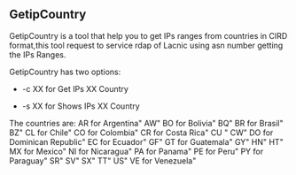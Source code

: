 ## GetipCountry 

GetipCountry is a tool that help you to get IPs ranges from countries in CIRD format,this tool request to service rdap of Lacnic using asn number getting the IPs Ranges.

GetipCountry has two options:

+ -c XX for Get IPs XX Country


+ -s XX for Shows IPs XX Country
 


The countries are:
                AR for Argentina"
                AW"
                BO for Bolivia"
                BQ"
                BR for Brasil"
                BZ"
                CL for Chile"
                CO for Colombia"
                CR for Costa Rica"
                CU "
                CW"
                DO for Dominican Republic"
                EC for Ecuador"
                GF"
                GT for Guatemala"
                GY"
                HN"
                HT"
                MX for Mexico"
                NI for Nicaragua"
                PA for Panama"
                PE for Peru"
                PY for Paraguay"
                SR"
                SV"
                SX"
                TT"
                US"
                VE for Venezuela"
